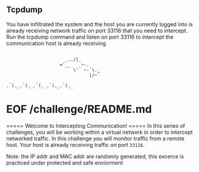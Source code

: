 ## Tcpdump

You have infiltrated the system and the host you are currently logged into 
is already receiving network traffic on port 33116 that you need to intercept. 
Run the tcpdump command and listen on port 33116 to intercept the communication host is already receiving 

```

                      _../|_
                    ='__   _~-.
                         \'  ~-`\._
                               |/~` 

.`(._.`(._.`(._.`(._.`(._
```

# EOF /challenge/README.md

 
===== Welcome to Intercepting Communication! =====
In this series of challenges, you will be working within a virtual network in order to intercept networked traffic.
In this challenge you will monitor traffic from a remote host.
Your host is already receiving traffic on port `33116`.

Note: the IP addr and MAC addr are randomly generated, this excerce is practiced under protected and safe enviorment
